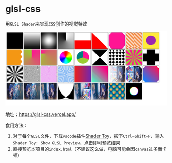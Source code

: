 # glsl-css

用`GLSL Shader`来实现`CSS`创作的视觉特效

![Preview](./preview/1.png)

地址：https://glsl-css.vercel.app/

食用方法：

1. 对于每个`GLSL`文件，下载`vscode`插件[Shader Toy](https://marketplace.visualstudio.com/items?itemName=stevensona.shader-toy)，按下`Ctrl+Shift+P`，输入`Shader Toy: Show GLSL Preview`，点击即可预览结果
2. 直接预览本项目的`index.html`（不建议这么做，电脑可能会因`canvas`过多而卡顿）
